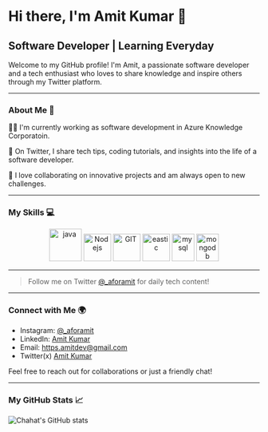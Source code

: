 # Hi there, I'm Amit Kumar 👋

## Software Developer | Learning Everyday

Welcome to my GitHub profile! I'm Amit, a passionate software developer and a tech enthusiast who loves to share knowledge and inspire others through my Twitter platform.

---

### About Me 🚀

👩‍💻 I'm currently working as software development in Azure Knowledge Corporatoin.

📱 On Twitter, I share tech tips, coding tutorials, and insights into the life of a software developer.

🤝 I love collaborating on innovative projects and am always open to new challenges.

---

### My Skills 💻

<p align="center">
      <img src="https://www.vectorlogo.zone/logos/w3_css/w3_css-official.svg" alt="java" width="65" height="65"/>
<!--       <img src="https://www.vectorlogo.zone/logos/w3_css/w3_css-icon.svg" alt="css" width="65" height="65"/>  -->
<!--       <img src="https://www.vectorlogo.zone/logos/python/python-icon.svg" alt="python" width="55" height="55"/> -->
<!--       <img src="https://www.vectorlogo.zone/logos/springio/springio-icon.svg" alt="spring" width="55" height="55"/> -->
      <img src="https://www.vectorlogo.zone/logos/nodejs/nodejs-icon.svg" alt="Nodejs" width="55" height="55"/>
      <img src="https://www.vectorlogo.zone/logos/git-scm/git-scm-icon.svg" alt="GIT" width="55" height="55"/> 
<!--       <img src="https://www.vectorlogo.zone/logos/kubernetes/kubernetes-icon.svg" alt="kubernetes" width="55" height="55"/> -->
      <img src="https://www.vectorlogo.zone/logos/reactjs/reactjs-icon.svg" alt="eastic" width="55" height="55"/>
<!--       <img src="https://www.vectorlogo.zone/logos/microsoft_azure/microsoft_azure-icon.svg" alt="azure" width="55" height="55"/>
      <img src="https://www.vectorlogo.zone/logos/docker/docker-official.svg" alt="docker" width="60" height="50"/> -->
      <img src="https://www.vectorlogo.zone/logos/mysql/mysql-icon.svg" alt="mysql" width="45" height="55"/>
      <img src="https://www.vectorlogo.zone/logos/mongodb/mongodb-icon.svg" alt="mongodb" width="45" height="55"/>
</p>


---

> Follow me on Twitter [@_aforamit](https://www.instagram.com/YourInstagramHandle/) for daily tech content!

---

### Connect with Me 🌍

- Instagram: [@_aforamit](https://www.instagram.com/YourInstagramHandle/)
- LinkedIn: [Amit Kumar](https://www.linkedin.com/in/iamamitdev/)
- Email: [https.amitdev@gmail.com](mailto:missgandhi003@gmail.com)
- Twitter(x) [Amit Kumar](https://twitter.com/_amit_twts)

Feel free to reach out for collaborations or just a friendly chat!

---

### My GitHub Stats 📈

![Chahat's GitHub stats](https://github-readme-stats.vercel.app/api?username=yourusername&show_icons=true)

<!-- This section can include GitHub stats, streaks, most used languages, etc. -->
